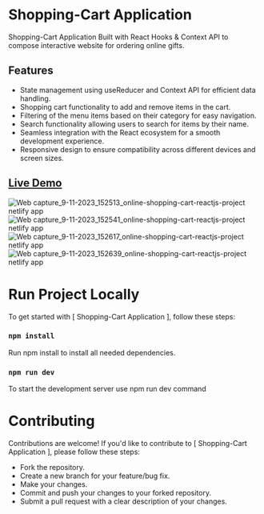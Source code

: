 # Shopping-Cart Application
 Shopping-Cart Application Built with React Hooks & Context API to compose interactive website for ordering online gifts.

## Features
- State management using useReducer and Context API for efficient data handling.
- Shopping cart functionality to add and remove items in the cart.
- Filtering of the menu items based on their category for easy navigation.
- Search functionality allowing users to search for items by their name.
- Seamless integration with the React ecosystem for a smooth development experience.
- Responsive design to ensure compatibility across different devices and screen sizes.
  
 ## [Live Demo](https://online-shopping-cart-reactjs-project.netlify.app)
 
![Web capture_9-11-2023_152513_online-shopping-cart-reactjs-project netlify app](https://github.com/sara8ahmad/Hotel-Dashboard/assets/111248837/d188d150-b3a3-40a5-a86a-fead0f8e12b9)
![Web capture_9-11-2023_152541_online-shopping-cart-reactjs-project netlify app](https://github.com/sara8ahmad/Hotel-Dashboard/assets/111248837/064c9659-53f5-4737-bde9-010c57ecf6c8)
![Web capture_9-11-2023_152617_online-shopping-cart-reactjs-project netlify app](https://github.com/sara8ahmad/Hotel-Dashboard/assets/111248837/43783c64-84a4-4132-b97d-d2523cb28e8e)
![Web capture_9-11-2023_152639_online-shopping-cart-reactjs-project netlify app](https://github.com/sara8ahmad/Hotel-Dashboard/assets/111248837/c1031cb5-4e88-499e-9901-fead81976967)

# Run Project Locally 
To get started with [ Shopping-Cart Application ], follow these steps:

### `npm install`

Run npm install to install all needed dependencies.

### `npm run dev`

To start the development server use npm run dev command

# Contributing
Contributions are welcome! If you'd like to contribute to [ Shopping-Cart Application ], please follow these steps:

- Fork the repository.
- Create a new branch for your feature/bug fix.
- Make your changes.
- Commit and push your changes to your forked repository.
- Submit a pull request with a clear description of your changes.

